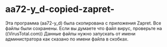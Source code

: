 # aa72-y_d-copied-zapret-
Эта программа (aa72-y_d) была скопирована с приложения Zapret. Все файлы были сохранены. Если вы думаете что файл вирус, проверьте на ((VirusTotal.com)) Данные файлы нужно запускать от имени администратора как сказано по имени файла в скобках.
